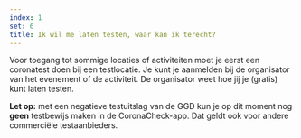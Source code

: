 ```yaml
---
index: 1
set: 6
title: Ik wil me laten testen, waar kan ik terecht?
---
```

Voor toegang tot sommige locaties of activiteiten moet je eerst een coronatest doen bij een testlocatie. Je kunt je aanmelden bij de organisator van het evenement of de activiteit. De organisator weet hoe jij je (gratis) kunt laten testen.

**Let op:** met een negatieve testuitslag van de GGD kun je op dit moment nog **geen** testbewijs maken in de CoronaCheck-app. Dat geldt ook voor andere commerciële testaanbieders. 
